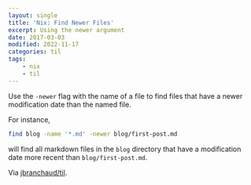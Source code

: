 ```yaml
---
layout: single
title: 'Nix: Find Newer Files'
excerpt: Using the newer argument
date: 2017-03-03
modified: 2022-11-17
categories: til
tags:
    - nix
    - til
---
```


Use the `-newer` flag with the name of a file to find files that have a
newer modification date than the named file.

For instance,

```bash
find blog -name '*.md' -newer blog/first-post.md
```

will find all markdown files in the `blog` directory that have a
modification date more recent than `blog/first-post.md`.

Via [jbranchaud/til](https://github.com/jbranchaud/til).
